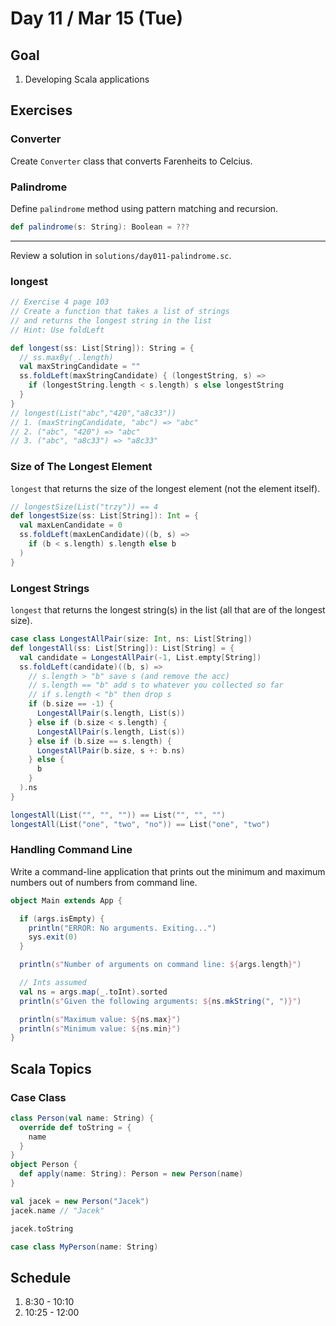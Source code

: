 # Day 11 / Mar 15 (Tue)

## Goal

1. Developing Scala applications

## Exercises

### Converter

Create `Converter` class that converts Farenheits to Celcius.

### Palindrome

Define `palindrome` method using pattern matching and recursion.

```scala
def palindrome(s: String): Boolean = ???
```

---

Review a solution in `solutions/day011-palindrome.sc`.

### longest

```scala
// Exercise 4 page 103
// Create a function that takes a list of strings
// and returns the longest string in the list
// Hint: Use foldLeft

def longest(ss: List[String]): String = {
  // ss.maxBy(_.length)
  val maxStringCandidate = ""
  ss.foldLeft(maxStringCandidate) { (longestString, s) =>
    if (longestString.length < s.length) s else longestString
  }
}
// longest(List("abc","420","a8c33"))
// 1. (maxStringCandidate, "abc") => "abc"
// 2. ("abc", "420") => "abc"
// 3. ("abc", "a8c33") => "a8c33"
```

### Size of The Longest Element

`longest` that returns the size of the longest element (not the element itself).

```scala
// longestSize(List("trzy")) == 4
def longestSize(ss: List[String]): Int = {
  val maxLenCandidate = 0
  ss.foldLeft(maxLenCandidate)((b, s) =>
    if (b < s.length) s.length else b
  )
}
```

### Longest Strings

`longest` that returns the longest string(s) in the list (all that are of the longest size).

```scala
case class LongestAllPair(size: Int, ns: List[String])
def longestAll(ss: List[String]): List[String] = {
  val candidate = LongestAllPair(-1, List.empty[String])
  ss.foldLeft(candidate)((b, s) =>
    // s.length > "b" save s (and remove the acc)
    // s.length == "b" add s to whatever you collected so far
    // if s.length < "b" then drop s
    if (b.size == -1) {
      LongestAllPair(s.length, List(s))
    } else if (b.size < s.length) {
      LongestAllPair(s.length, List(s))
    } else if (b.size == s.length) {
      LongestAllPair(b.size, s +: b.ns)
    } else {
      b
    }
  ).ns
}

longestAll(List("", "", "")) == List("", "", "")
longestAll(List("one", "two", "no")) == List("one", "two")
```

### Handling Command Line

Write a command-line application that prints out the minimum and maximum numbers out of numbers from command line.

```scala
object Main extends App {

  if (args.isEmpty) {
    println("ERROR: No arguments. Exiting...")
    sys.exit(0)
  }

  println(s"Number of arguments on command line: ${args.length}")

  // Ints assumed
  val ns = args.map(_.toInt).sorted
  println(s"Given the following arguments: ${ns.mkString(", ")}")

  println(s"Maximum value: ${ns.max}")
  println(s"Minimum value: ${ns.min}")
}
```

## Scala Topics

### Case Class

```scala
class Person(val name: String) {
  override def toString = {
    name
  }
}
object Person {
  def apply(name: String): Person = new Person(name)
}
```

```scala
val jacek = new Person("Jacek")
jacek.name // "Jacek"

jacek.toString
```

```scala
case class MyPerson(name: String)
```

## Schedule

1. 8:30 - 10:10
1. 10:25 - 12:00

